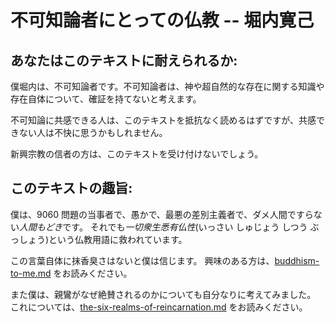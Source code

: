 # 不可知論者にとっての仏教 -- 堀内寛己

## あなたはこのテキストに耐えられるか:

僕堀内は、不可知論者です。不可知論者は、神や超自然的な存在に関する知識や存在自体について、確証を持てないと考えます。

不可知論に共感できる人は、このテキストを抵抗なく読めるはずですが、共感できない人は不快に思うかもしれません。

新興宗教の信者の方は、このテキストを受け付けないでしょう。

## このテキストの趣旨:

僕は、9060 問題の当事者で、愚かで、最悪の差別主義者で、ダメ人間ですらない*人間もどき*です。
それでも*一切衆生悉有仏性*(いっさい しゅじょう しつう ぶっしょう)という仏教用語に救われています。

この言葉自体に抹香臭さはないと僕は信じます。
興味のある方は、[buddhism-to-me.md](buddhism-to-me.md) をお読みください。

また僕は、親鸞がなぜ絶賛されるのかについても自分なりに考えてみました。
これについては、[the-six-realms-of-reincarnation.md](the-six-realms-of-reincarnation.md) をお読みください。
